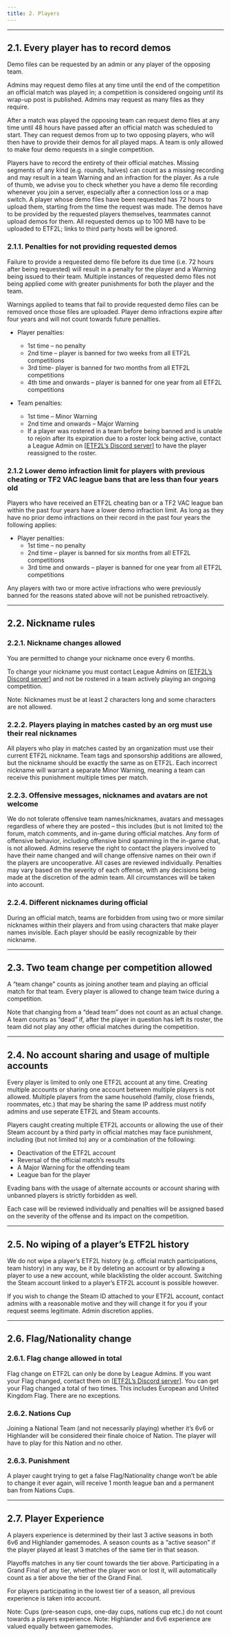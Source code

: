 ```yaml
---
title: 2. Players
---
```

---

## 2.1. Every player has to record demos

Demo files can be requested by an admin or any player of the opposing team.

Admins may request demo files at any time until the end of the competition an official match was played in; a competition is considered ongoing until its wrap-up post is published. Admins may request as many files as they require.

After a match was played the opposing team can request demo files at any time until 48 hours have passed after an official match was scheduled to start. They can request demos from up to two opposing players, who will then have to provide their demos for all played maps. A team is only allowed to make four demo requests in a single competition.

Players have to record the entirety of their official matches. Missing segments of any kind (e.g. rounds, halves) can count as a missing recording and may result in a team Warning and an infraction for the player. As a rule of thumb, we advise you to check whether you have a demo file recording whenever you join a server, especially after a connection loss or a map switch. A player whose demo files have been requested has 72 hours to upload them, starting from the time the request was made. The demos have to be provided by the requested players themselves, teammates cannot upload demos for them. All requested demos up to 100 MB have to be uploaded to ETF2L; links to third party hosts will be ignored.

### 2.1.1. Penalties for not providing requested demos

Failure to provide a requested demo file before its due time (i.e. 72 hours after being requested) will result in a penalty for the player and a Warning being issued to their team. Multiple instances of requested demo files not being applied come with greater punishments for both the player and the team.

Warnings applied to teams that fail to provide requested demo files can be removed once those files are uploaded. Player demo infractions expire after four years and will not count towards future penalties.

- Player penalties:
  - 1st time – no penalty
  - 2nd time – player is banned for two weeks from all ETF2L competitions
  - 3rd time- player is banned for two months from all ETF2L competitions
  - 4th time and onwards – player is banned for one year from all ETF2L competitions

- Team penalties:
  - 1st time – Minor Warning
  - 2nd time and onwards – Major Warning
  - If a player was rostered in a team before being banned and is unable to rejoin after its expiration due to a roster lock being active, contact a League Admin on [[ETF2L’s Discord server](https://discord.etf2l.org/)] to have the player reassigned to the roster.

### 2.1.2  Lower demo infraction limit for players with previous cheating or TF2 VAC league bans that are less than four years old

Players who have received an ETF2L cheating ban or a TF2 VAC league ban within the past four years have a lower demo infraction limit. As long as they have no prior demo infractions on their record in the past four years the following applies:

- Player penalties:
  - 1st time – no penalty
  - 2nd time – player is banned for six months from all ETF2L competitions
  - 3rd time and onwards – player is banned for one year from all ETF2L competitions
  
Any players with two or more active infractions who were previously banned for the reasons stated above will not be punished retroactively.

---

## 2.2. Nickname rules

### 2.2.1. Nickname changes allowed

You are permitted to change your nickname once every 6 months.

To change your nickname you must contact League Admins on [[ETF2L’s Discord server](https://discord.etf2l.org/)] and not be rostered in a team actively playing an ongoing competition.

Note: Nicknames must be at least 2 characters long and some characters are not allowed.

### 2.2.2. Players playing in matches casted by an org must use their real nicknames

All players who play in matches casted by an organization must use their current ETF2L nickname. Team tags and sponsorship additions are allowed, but the nickname should be exactly the same as on ETF2L. Each incorrect nickname will warrant a separate Minor Warning, meaning a team can receive this punishment multiple times per match.

### 2.2.3. Offensive messages, nicknames and avatars are not welcome

We do not tolerate offensive team names/nicknames, avatars and messages regardless of where they are posted – this includes (but is not limited to) the forum, match comments, and in-game during official matches. Any form of offensive behavior, including offensive bind spamming in the in-game chat, is not allowed. Admins reserve the right to contact the players involved to have their name changed and will change offensive names on their own if the players are uncooperative. All cases are reviewed individually. Penalties may vary based on the severity of each offense, with any decisions being made at the discretion of the admin team. All circumstances will be taken into account.

### 2.2.4. Different nicknames during official

During an official match, teams are forbidden from using two or more similar nicknames within their players and from using characters that make player names invisible. Each player should be easily recognizable by their nickname.

---

## 2.3. Two team change per competition allowed

A “team change” counts as joining another team and playing an official match for that team. Every player is allowed to change team twice during a competition.

Note that changing from a “dead team” does not count as an actual change. A team counts as “dead” if, after the player in question has left its roster, the team did not play any other official  matches during the competition.

---

## 2.4. No account sharing and usage of multiple accounts

Every player is limited to only one ETF2L account at any time. Creating multiple accounts or sharing one account between multiple players is not allowed. Multiple players from the same household (family, close friends, roommates, etc.) that may be sharing the same IP address must notify admins and use seperate ETF2L and Steam accounts.

Players caught creating multiple ETF2L accounts or allowing the use of their Steam account by a third party in official matches may face punishment, including (but not limited to) any or a combination of the following:

- Deactivation of the ETF2L account
- Reversal of the official match’s results
- A Major Warning for the offending team
- League ban for the player

Evading bans with the usage of alternate accounts or account sharing with unbanned players is strictly forbidden as well.

Each case will be reviewed individually and penalties will be assigned based on the severity of the offense and its impact on the competition.

---

## 2.5. No wiping of a player’s ETF2L history

We do not wipe a player’s ETF2L history (e.g. official match participations, team history) in any way, be it by deleting an account or by allowing a player to use a new account, while blacklisting the older account. Switching the Steam account linked to a player’s ETF2L account is possible however.

If you wish to change the Steam ID attached to your ETF2L account, contact admins with a reasonable motive and they will change it for you if your request seems legitimate. Admin discretion applies.

---

## 2.6. Flag/Nationality change

### 2.6.1. Flag change allowed in total

Flag change on ETF2L can only be done by League Admins. If you want your Flag changed, contact them on [[ETF2L’s Discord server](https://discord.etf2l.org/)]. You can get your Flag changed a total of two times. This includes European and United Kingdom Flag. There are no exceptions.

### 2.6.2. Nations Cup

Joining a National Team (and not necessarily playing) whether it’s 6v6 or Highlander will be considered their finale choice of Nation. The player will have to play for this Nation and no other.

### 2.6.3. Punishment

A player caught trying to get a false Flag/Nationality change won’t be able to change it ever again, will receive 1 month league ban and a permanent ban from Nations Cups.

---

## 2.7. Player Experience

A players experience is determined by their last 3 active seasons in both 6v6 and Highlander gamemodes. A season counts as a “active season” if the player played at least 3 matches of the same tier in that season.

Playoffs matches in any tier count towards the tier above.
Participating in a Grand Final of any tier, whether the player won or lost it, will automatically count as a tier above the tier of the Grand Final.

For players participating in the lowest tier of a season, all previous experience is taken into account.

Note: Cups (pre-season cups, one-day cups, nations cup etc.) do not count towards a players experience.
Note: Highlander and 6v6 experience are valued equally between gamemodes.
